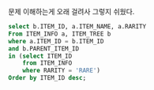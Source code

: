 



문제 이해하는게 오래 걸려사 그렇지 쉬웠다.

```sql
select b.ITEM_ID, a.ITEM_NAME, a.RARITY
From ITEM_INFO a, ITEM_TREE b
where a.ITEM_ID = b.ITEM_ID
and b.PARENT_ITEM_ID
in (select ITEM_ID  
    from ITEM_INFO 
    where RARITY = 'RARE')
Order by ITEM_ID desc;
```